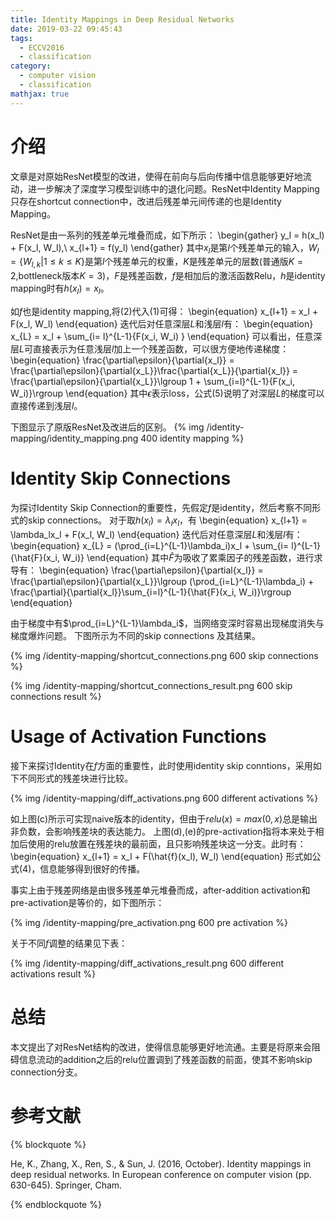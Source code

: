 ```yaml
---
title: Identity Mappings in Deep Residual Networks
date: 2019-03-22 09:45:43
tags:
  - ECCV2016
  - classification
category:
  - computer vision
  - classification
mathjax: true
---
```


# 介绍

文章是对原始ResNet模型的改进，使得在前向与后向传播中信息能够更好地流动，进一步解决了深度学习模型训练中的退化问题。ResNet中Identity Mapping只存在shortcut connection中，改进后残差单元间传递的也是Identity Mapping。

ResNet是由一系列的残差单元堆叠而成，如下所示：
\begin{gather}
    y_l = h(x_l) + F(x_l, W_l),\\
    x_{l+1} = f(y_l)
\end{gather}
其中$x_l$是第$l$个残差单元的输入，$W_l = \{W_{l,k} | 1 \leq k \leq K\}$是第$l$个残差单元的权重，$K$是残差单元的层数(普通版$K=2$,bottleneck版本$K=3$)，$F$是残差函数，$f$是相加后的激活函数Relu，$h$是identity mapping时有$h(x_l) = x_l$。

如$f$也是identity mapping,将(2)代入(1)可得：
\begin{equation}
    x_{l+1} = x_l + F(x_l, W_l)
\end{equation}
迭代后对任意深层$L$和浅层$l$有：
\begin{equation}
    x_{L} = x_l + \sum_{i= l}^{L-1}{F(x_i, W_i) }
\end{equation}
可以看出，任意深层$L$可直接表示为任意浅层$l$加上一个残差函数，可以很方便地传递梯度：
\begin{equation}
    \frac{\partial\epsilon}{\partial{x_l}} = \frac{\partial\epsilon}{\partial{x_L}}\frac{\partial{x_L}}{\partial{x_l}} = \frac{\partial\epsilon}{\partial{x_L}}\lgroup 1 + \sum_{i=l}^{L-1}{F(x_i, W_i)}\rgroup
\end{equation}
其中$\epsilon$表示loss，公式(5)说明了对深层$L$的梯度可以直接传递到浅层$l$。

下图显示了原版ResNet及改进后的区别。
{% img /identity-mapping/identity_mapping.png 400 identity mapping %}

# Identity Skip Connections

为探讨Identity Skip Connection的重要性，先假定$f$是identity，然后考察不同形式的skip connections。
对于取$h(x_l) = \lambda_lx_l$，有
\begin{equation}
    x_{l+1} = \lambda_lx_l + F(x_l, W_l)
\end{equation}
迭代后对任意深层$L$和浅层$l$有：
\begin{equation}
    x_{L} = (\prod_{i=L}^{L-1}\lambda_i)x_l + \sum_{i= l}^{L-1}{\hat{F}(x_i, W_i)}
\end{equation}
其中$\hat{F}$为吸收了累乘因子的残差函数，进行求导有：
\begin{equation}
    \frac{\partial\epsilon}{\partial{x_l}} = \frac{\partial\epsilon}{\partial{x_L}}\lgroup (\prod_{i=L}^{L-1}\lambda_i) + \frac{\partial}{\partial{x_l}}\sum_{i=l}^{L-1}{\hat{F}(x_i, W_i)}\rgroup
\end{equation}

由于梯度中有$\prod_{i=L}^{L-1}\lambda_i$，当网络变深时容易出现梯度消失与梯度爆炸问题。
下图所示为不同的skip connections 及其结果。

{% img /identity-mapping/shortcut_connections.png 600 skip connections %}

{% img /identity-mapping/shortcut_connections_result.png 600 skip connections result %}

# Usage of Activation Functions

接下来探讨Identity在$f$方面的重要性，此时使用identity skip conntions，采用如下不同形式的残差块进行比较。

{% img /identity-mapping/diff_activations.png 600 different activations %}

如上图(c)所示可实现naive版本的identity，但由于$relu(x) = max(0, x)$总是输出非负数，会影响残差块的表达能力。
上图(d),(e)的pre-activation指将本来处于相加后使用的relu放置在残差块的最前面，且只影响残差块这一分支。此时有：
\begin{equation}
    x_{l+1} = x_l + F(\hat{f}(x_l), W_l)
\end{equation}
形式如公式(4)，信息能够得到很好的传播。

事实上由于残差网络是由很多残差单元堆叠而成，after-addition activation和pre-activation是等价的，如下图所示：

{% img /identity-mapping/pre_activation.png 600 pre activation %}

关于不同$f$调整的结果见下表：

{% img /identity-mapping/diff_activations_result.png 600 different activations result %}

# 总结

本文提出了对ResNet结构的改进，使得信息能够更好地流通。主要是将原来会阻碍信息流动的addition之后的relu位置调到了残差函数的前面，使其不影响skip connection分支。
    
# 参考文献

{% blockquote %}

He, K., Zhang, X., Ren, S., & Sun, J. (2016, October). Identity mappings in deep residual networks. In European conference on computer vision (pp. 630-645). Springer, Cham.

{% endblockquote %}
